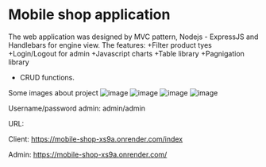 # Mobile shop application
The web application was designed by MVC pattern, Nodejs - ExpressJS and Handlebars for engine view.
The features:
+Filter product tyes
+Login/Logout for admin
+Javascript charts
+Table library
+Pagnigation library
+ CRUD functions.

Some images about project
![image](https://user-images.githubusercontent.com/70305254/200438034-416adc20-e4e0-44da-8c61-a470ff096abb.png)
![image](https://user-images.githubusercontent.com/70305254/200438095-59dca07e-86ad-4ccd-a187-7a3230364ad3.png)
![image](https://user-images.githubusercontent.com/70305254/200438131-88b2afb8-52fe-4102-85b3-6662462aad47.png)
![image](https://user-images.githubusercontent.com/70305254/200438150-07ac4064-85e1-45c1-8024-260282e3432f.png)


Username/password admin: admin/admin

URL: 

Client: https://mobile-shop-xs9a.onrender.com/index

Admin: https://mobile-shop-xs9a.onrender.com/
